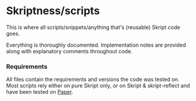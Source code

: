# Skriptness/scripts
This is where all scripts/snippets/anything that's (reusable) Skript code goes.

Everything is thoroughly documented. Implementation notes are provided along with explanatory comments throughout code.

### Requirements
All files contain the requirements and versions the code was tested on. Most scripts rely either on pure Skript only, or on Skript & skript-reflect and have been tested on [Paper](https://github.com/PaperMC/Paper).
